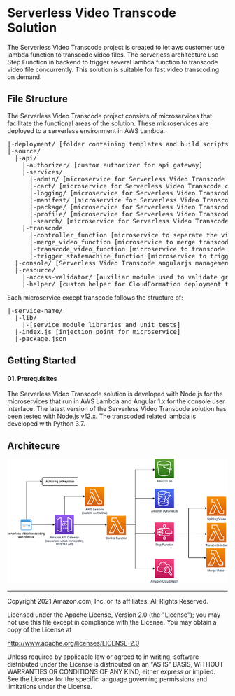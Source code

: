 # Serverless Video Transcode Solution
The Serverless Video Transcode project is created to let aws customer use lambda function to transcode video files. The serverless architecture use Step Function in backend to trigger several lambda function to transcode video file concurrently. This solution is suitable for fast video transcoding on demand.


## File Structure
The Serverless Video Transcode project consists of microservices that facilitate the functional areas of the solution. These microservices are deployed to a serverless environment in AWS Lambda.

<pre>
|-deployment/ [folder containing templates and build scripts]
|-source/
  |-api/
    |-authorizer/ [custom authorizer for api gateway]
    |-services/
      |-admin/ [microservice for Serverless Video Transcode administrative functionality]
      |-cart/ [microservice for Serverless Video Transcode cart functionality]
      |-logging/ [microservice for Serverless Video Transcode audit logging]
      |-manifest/ [microservice for Serverless Video Transcode manifest processing]
      |-package/ [microservice for Serverless Video Transcode task functionality]
      |-profile/ [microservice for Serverless Video Transcode user profile functionality]
      |-search/ [microservice for Serverless Video Transcode search functionality]
    |-transcode
      |-controller_function [microservice to seperate the video file and save to EFS]
      |-merge_video_function [microservice to merge transcoded video files on EFS into one video]
      |-transcode_video_function [microservice to transcode the video file and save the output to EFS]
      |-trigger_statemachine_function [microservice to trigger the Step function]
  |-console/ [Serverless Video Transcode angularjs management console]
  |-resource/
    |-access-validator/ [auxiliar module used to validate granular permissions]
    |-helper/ [custom helper for CloudFormation deployment template]
</pre>
Each microservice except transcode follows the structure of:

<pre>
|-service-name/
  |-lib/
    |-[service module libraries and unit tests]
  |-index.js [injection point for microservice]
  |-package.json
</pre>

## Getting Started
#### 01. Prerequisites

The Serverless Video Transcode solution is developed with Node.js for the microservices that run in AWS Lambda and Angular 1.x for the console user interface. The latest version of the Serverless Video Transcode solution has been tested with Node.js v12.x. The transcoded related lambda is developed with Python 3.7.


## Architecure

![Serverless_Video_Transcode_Solution](./assets/serverlessVideoTranscodeArchitecture.png)
***

Copyright 2021 Amazon.com, Inc. or its affiliates. All Rights Reserved.

Licensed under the Apache License, Version 2.0 (the "License"); you may not use this file except in compliance with the License. You may obtain a copy of the License at

http://www.apache.org/licenses/LICENSE-2.0 

Unless required by applicable law or agreed to in writing, software distributed under the License is distributed on an "AS IS" BASIS, WITHOUT WARRANTIES OR CONDITIONS OF ANY KIND, either express or implied. See the License for the specific language governing permissions and limitations under the License.
